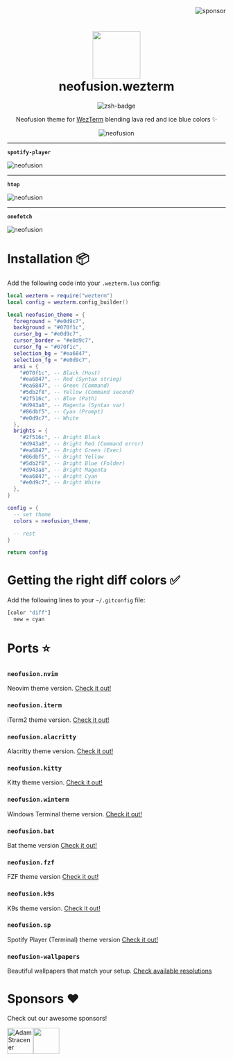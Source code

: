 <p align="right">
  <img src="https://img.shields.io/badge/sponsor-30363D?style=for-the-badge&logo=GitHub-Sponsors&logoColor=#EA4AAA" alt="sponsor" />
</p>

<div align="center">
    <h1>
        <img src="https://i.ibb.co/tMdHTN8/logo.jpg" width="110" />
        <br />neofusion.wezterm
    </h1>
</div>

<p align="center">
    <img src="https://img.shields.io/badge/Wezterm-4d49e5.svg?style=for-the-badge&logo=wezterm" alt="zsh-badge" />
</p>

<p align="center">
    Neofusion theme for <a href="https://wezfurlong.org/wezterm/" target="_blank">WezTerm</a> blending lava red and ice blue colors ✨
</p>

<p align="center">
    <img src="https://i.ibb.co/r6fjmrk/wezterm-1.png" alt="neofusion" />
    <hr/>
    <p><b><code>spotify-player</code></b></p>
    <img src="https://i.ibb.co/nkm5t0j/wezterm-2.png" alt="neofusion" />
    <hr/>
    <p><b><code>htop</code></b></p>
    <img src="https://i.ibb.co/Q95qLVG/wezterm-3.png" alt="neofusion" />
    <hr />
    <p><b><code>onefetch</code></b></p>
    <img src="https://i.ibb.co/4WMjHFz/wezterm-4.png" alt="neofusion" />
</p>

# Installation 📦

Add the following code into your `.wezterm.lua` config:

```lua
local wezterm = require("wezterm")
local config = wezterm.config_builder()

local neofusion_theme = {
  foreground = "#e0d9c7",
  background = "#070f1c",
  cursor_bg = "#e0d9c7",
  cursor_border = "#e0d9c7",
  cursor_fg = "#070f1c",
  selection_bg = "#ea6847",
  selection_fg = "#e0d9c7",
  ansi = {
    "#070f1c", -- Black (Host)
    "#ea6847", -- Red (Syntax string)
    "#ea6847", -- Green (Command)
    "#5db2f8", -- Yellow (Command second)
    "#2f516c", -- Blue (Path)
    "#d943a8", -- Magenta (Syntax var)
    "#86dbf5", -- Cyan (Prompt)
    "#e0d9c7", -- White
  },
  brights = {
    "#2f516c", -- Bright Black
    "#d943a8", -- Bright Red (Command error)
    "#ea6847", -- Bright Green (Exec)
    "#86dbf5", -- Bright Yellow
    "#5db2f8", -- Bright Blue (Folder)
    "#d943a8", -- Bright Magenta
    "#ea6847", -- Bright Cyan
    "#e0d9c7", -- Bright White
  },
}

config = {
  -- set theme
  colors = neofusion_theme,

  -- rest
}

return config
```

# Getting the right diff colors ✅

Add the following lines to your `~/.gitconfig` file:

```bash
[color "diff"]
  new = cyan
```

# Ports ⭐

### `neofusion.nvim`

Neovim theme version. [Check it out!](https://github.com/diegoulloao/neofusion.nvim)

### `neofusion.iterm`

iTerm2 theme version. [Check it out!](https://github.com/diegoulloao/neofusion.iterm)

### `neofusion.alacritty`

Alacritty theme version. [Check it out!](https://github.com/diegoulloao/neofusion.alacritty)

### `neofusion.kitty`

Kitty theme version. [Check it out!](https://github.com/diegoulloao/neofusion.kitty)

### `neofusion.winterm`

Windows Terminal theme version. [Check it out!](https://github.com/diegoulloao/neofusion.winterm)

### `neofusion.bat`

Bat theme version [Check it out!](https://github.com/diegoulloao/neofusion.bat/)

### `neofusion.fzf`

FZF theme version [Check it out!](https://github.com/diegoulloao/neofusion.fzf/)

### `neofusion.k9s`

K9s theme version. [Check it out!](https://github.com/diegoulloao/neofusion.k9s)

### `neofusion.sp`

Spotify Player (Terminal) theme version [Check it out!](https://github.com/diegoulloao/neofusion.sp/)

### `neofusion-wallpapers`

Beautiful wallpapers that match your setup. [Check available resolutions](https://github.com/diegoulloao/neofusion-wallpapers?tab=readme-ov-file)

# Sponsors ❤️

Check out our awesome sponsors!

<!-- sponsors --><a href="https://github.com/NeckBeardPrince"><img src="https://github.com/NeckBeardPrince.png" width="60px" alt="Adam Stracener" /></a><a href="https://github.com/drgfunk"><img src="https://github.com/drgfunk.png" width="60px" alt="" /></a><!-- sponsors -->
